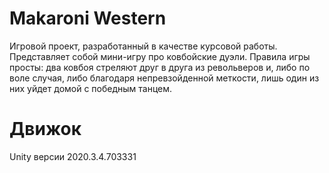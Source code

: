 # Makaroni Western
Игровой проект, разработанный в качестве курсовой работы. Представляет собой мини-игру про ковбойские дуэли. Правила игры просты: два ковбоя стреляют друг в друга из револьверов и, либо по воле случая, либо благодаря непревзойденной меткости, лишь один из них уйдет домой с победным танцем.

# Движок
Unity версии 2020.3.4.703331
